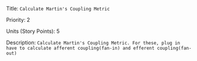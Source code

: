 Title: `Calculate Martin's Coupling Metric`

Priority: 2

Units (Story Points): 5

Description: `Calculate Martin's Coupling Metric. For these, plug in have to calculate afferent coupling(fan-in) and efferent coupling(fan-out)`
